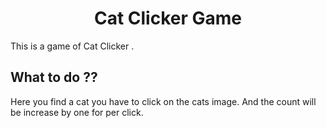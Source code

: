 <h1 align="center"> Cat Clicker Game </h1>

This is a game of Cat Clicker . 

## What to do ??

Here you find a cat you have to click on the cats image. And the count will be increase by one for per click.
